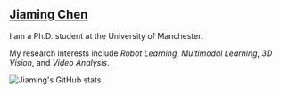 ## [Jiaming Chen](https://ppjmchen.github.io/)

I am a Ph.D. student at the University of Manchester. 

My research interests include *Robot Learning*, *Multimodal Learning*, *3D Vision*, and *Video Analysis*.

![Jiaming's GitHub stats](https://github-readme-stats.vercel.app/api?username=PPjmchen&show_icons=true&theme=graywhite)


